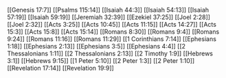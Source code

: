 [[Genesis 17:7]]
[[Psalms 115:14]]
[[Isaiah 44:3]]
[[Isaiah 54:13]]
[[Isaiah 57:19]]
[[Isaiah 59:19]]
[[Jeremiah 32:39]]
[[Ezekiel 37:25]]
[[Joel 2:28]]
[[Joel 2:32]]
[[Acts 3:25]]
[[Acts 10:45]]
[[Acts 11:15]]
[[Acts 14:27]]
[[Acts 15:3]]
[[Acts 15:8]]
[[Acts 15:14]]
[[Romans 8:30]]
[[Romans 9:4]]
[[Romans 9:24]]
[[Romans 11:16]]
[[Romans 11:29]]
[[1 Corinthians 7:14]]
[[Ephesians 1:18]]
[[Ephesians 2:13]]
[[Ephesians 3:5]]
[[Ephesians 4:4]]
[[2 Thessalonians 1:11]]
[[2 Thessalonians 2:13]]
[[2 Timothy 1:9]]
[[Hebrews 3:1]]
[[Hebrews 9:15]]
[[1 Peter 5:10]]
[[2 Peter 1:3]]
[[2 Peter 1:10]]
[[Revelation 17:14]]
[[Revelation 19:9]]
